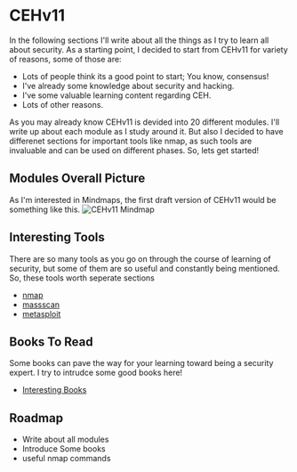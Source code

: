 # CEHv11 

In the following sections I'll write about all the things as I try to learn all about security. As a starting point, I decided to start from CEHv11 for variety of reasons, some of those are:
- Lots of people think its a good point to start; You know, consensus!
- I've already some knowledge about security and hacking.
- I've some valuable learning content regarding CEH.
- Lots of other reasons.

As you may already know CEHv11 is devided into 20 different modules. I'll write up about each module as I study around it. But also I decided to have differenet sections for important tools like nmap, as such tools are invaluable and can be used on different phases. 
So, lets get started!


## Modules Overall Picture
As I'm interested in Mindmaps, the first draft version of CEHv11 would be something like this. 
![CEHv11 Mindmap](https://images2.imgbox.com/a6/e8/VsCWjl1d_o.png)

## Interesting Tools
There are so many tools as you go on through the course of learning of security, but some of them are so useful and constantly being mentioned. So, these tools worth seperate sections 
- [nmap](https://github.com/gh0ghnu3/CEHv11/blob/main/nmap.md)
- [massscan](https://#)
- [metasploit](https://#)


## Books To Read

Some books can pave the way for your learning toward being a security expert. I try to intrudce some good books here!
- [Interesting Books](https://github.com/gh0ghnu3/CEHv11/blob/main/books.md)
## Roadmap

- Write about all modules 
- Introduce Some books
- useful nmap commands 
